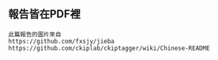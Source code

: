 ## 報告皆在PDF裡
```
此篇報告的圖片來自
https://github.com/fxsjy/jieba 
https://github.com/ckiplab/ckiptagger/wiki/Chinese-README
```
